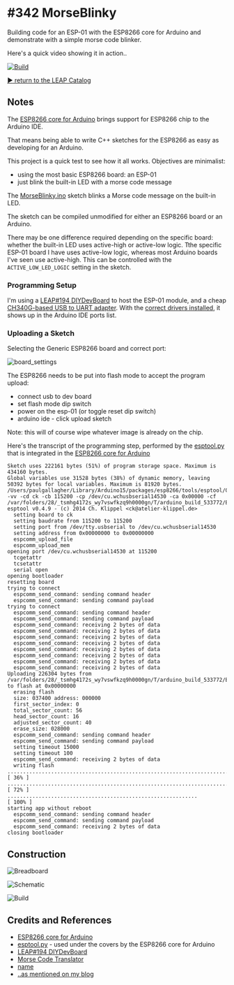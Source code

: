 # #342 MorseBlinky

Building code for an ESP-01 with the ESP8266 core for Arduino and demonstrate with a simple morse code blinker.

Here's a quick video showing it in action..

[![Build](./assets/MorseBlinky_build.jpg?raw=true)](http://www.youtube.com/watch?v=WVuntJtxVK0)

[:arrow_forward: return to the LEAP Catalog](http://leap.tardate.com)

## Notes

The [ESP8266 core for Arduino](https://github.com/esp8266/Arduino)
brings support for ESP8266 chip to the Arduino IDE.

That means being able to write C++ sketches for the ESP8266 as easy as developing for an Arduino.

This project is a quick test to see how it all works. Objectives are minimalist:

* using the most basic ESP8266 board: an ESP-01
* just blink the built-in LED with a morse code message

The [MorseBlinky.ino](./MorseBlinky.ino) sketch blinks a Morse code message on the built-in LED.

The sketch can be compiled unmodified for either an ESP8266 board or an Arduino.

There may be one difference required depending on the specific board: whether the built-in LED
uses active-high or active-low logic. Tthe specific ESP-01 board I have uses active-low logic,
whereas most Arduino boards I've seen use active-high.
This can be controlled with the `ACTIVE_LOW_LED_LOGIC` setting in the sketch.


### Programming Setup

I'm using a [LEAP#194 DIYDevBoard](../DIYDevBoard) to host the ESP-01 module,
and a cheap [CH340G-based USB to UART adapter](https://www.aliexpress.com/item/CH340-module-USB-to-TTL-CH340G-upgrade-download-a-small-wire-brush-plate-STC-microcontroller-board/32354359382.html).
With the
[correct drivers installed](../../notebook/arduino.md#arduinos-using-the-ch340g-serial-chip),
it shows up in the Arduino IDE ports list.


### Uploading a Sketch


Selecting the Generic ESP8266 board and correct port:

![board_settings](./assets/board_settings.png?raw=true)

The ESP8266 needs to be put into flash mode to accept the program upload:

* connect usb to dev board
* set flash mode dip switch
* power on the esp-01 (or toggle reset dip switch)
* arduino ide - click upload sketch

Note: this will of course wipe whatever image is already on the chip.

Here's the transcript of the programming step, performed by the [esptool.py](https://github.com/themadinventor/esptool) that is integrated in the [ESP8266 core for Arduino](https://github.com/esp8266/Arduino)

```
Sketch uses 222161 bytes (51%) of program storage space. Maximum is 434160 bytes.
Global variables use 31528 bytes (38%) of dynamic memory, leaving 50392 bytes for local variables. Maximum is 81920 bytes.
/Users/paulgallagher/Library/Arduino15/packages/esp8266/tools/esptool/0.4.9/esptool -vv -cd ck -cb 115200 -cp /dev/cu.wchusbserial14530 -ca 0x00000 -cf /var/folders/28/_tsmhg4172s_wy7vswfkzq9h0000gn/T/arduino_build_533772/Blink.ino.bin
esptool v0.4.9 - (c) 2014 Ch. Klippel <ck@atelier-klippel.de>
  setting board to ck
  setting baudrate from 115200 to 115200
  setting port from /dev/tty.usbserial to /dev/cu.wchusbserial14530
  setting address from 0x00000000 to 0x00000000
  espcomm_upload_file
  espcomm_upload_mem
opening port /dev/cu.wchusbserial14530 at 115200
  tcgetattr
  tcsetattr
  serial open
opening bootloader
resetting board
trying to connect
  espcomm_send_command: sending command header
  espcomm_send_command: sending command payload
trying to connect
  espcomm_send_command: sending command header
  espcomm_send_command: sending command payload
  espcomm_send_command: receiving 2 bytes of data
  espcomm_send_command: receiving 2 bytes of data
  espcomm_send_command: receiving 2 bytes of data
  espcomm_send_command: receiving 2 bytes of data
  espcomm_send_command: receiving 2 bytes of data
  espcomm_send_command: receiving 2 bytes of data
  espcomm_send_command: receiving 2 bytes of data
  espcomm_send_command: receiving 2 bytes of data
Uploading 226304 bytes from /var/folders/28/_tsmhg4172s_wy7vswfkzq9h0000gn/T/arduino_build_533772/Blink.ino.bin to flash at 0x00000000
  erasing flash
  size: 037400 address: 000000
  first_sector_index: 0
  total_sector_count: 56
  head_sector_count: 16
  adjusted_sector_count: 40
  erase_size: 028000
  espcomm_send_command: sending command header
  espcomm_send_command: sending command payload
  setting timeout 15000
  setting timeout 100
  espcomm_send_command: receiving 2 bytes of data
  writing flash
................................................................................ [ 36% ]
................................................................................ [ 72% ]
.............................................................                    [ 100% ]
starting app without reboot
  espcomm_send_command: sending command header
  espcomm_send_command: sending command payload
  espcomm_send_command: receiving 2 bytes of data
closing bootloader
```

## Construction

![Breadboard](./assets/MorseBlinky_bb.jpg?raw=true)

![Schematic](./assets/MorseBlinky_schematic.jpg?raw=true)

![Build](./assets/MorseBlinky_build.jpg?raw=true)

## Credits and References
* [ESP8266 core for Arduino](https://github.com/esp8266/Arduino)
* [esptool.py](https://github.com/themadinventor/esptool) - used under the covers by the ESP8266 core for Arduino
* [LEAP#194 DIYDevBoard](../DIYDevBoard)
* [Morse Code Translator](https://morsecode.scphillips.com/translator.html)
* [name](https://en.wikipedia.org/wiki/Morse_code)
* [..as mentioned on my blog](http://blo.tardate.com/2017/09/leap342-esp8266-morse-blinky.html)
